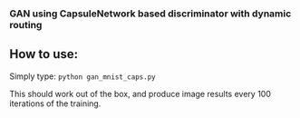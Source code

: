 ### GAN using CapsuleNetwork based discriminator with dynamic routing

## How to use: 

Simply type: `python gan_mnist_caps.py`

This should work out of the box, and produce image results every 100 iterations of the training.
